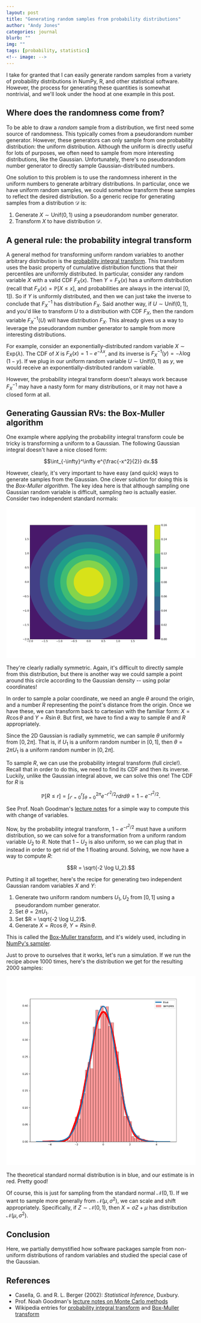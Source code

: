 ```yaml
---
layout: post
title: "Generating random samples from probability distributions"
author: "Andy Jones"
categories: journal
blurb: ""
img: ""
tags: [probability, statistics]
<!-- image: -->
---
```



I take for granted that I can easily generate random samples from a variety of probability distributions in NumPy, R, and other statistical software. However, the process for generating these quantities is somewhat nontrivial, and we'll look under the hood at one example in this post.

## Where does the randomness come from?

To be able to draw a *random* sample from a distribution, we first need some source of randomness. This typically comes from a pseudorandom number generator. However, these generators can only sample from one probability distribution: the uniform distribution. Although the uniform is directly useful for lots of purposes, we often need to sample from more interesting distributions, like the Gaussian. Unfortunately, there's no pseudorandom number generator to directly sample Gaussian-distributed numbers.

One solution to this problem is to use the randomness inherent in the uniform numbers to generate arbitrary distributions. In particular, once we have uniform random samples, we could somehow transform these samples to reflect the desired distribution. So a generic recipe for generating samples from a distribution $\mathcal{D}$ is:

1. Generate $X \sim \text{Unif}(0, 1)$ using a pseudorandom number generator.
2. Transform $X$ to have distribution $\mathcal{D}$.

## A general rule: the probability integral transform

A general method for transforming uniform random variables to another arbitrary distribution is the [probability integral transform](https://www.wikiwand.com/en/Probability_integral_transform). This transform uses the basic property of cumulative distribution functions that their percentiles are uniformly distributed. In particular, consider any random variable $X$ with a valid CDF $F_X(x)$. Then $Y = F_X(x)$ has a uniform distribution (recall that $F_X(x) = \mathbb{P}[X \leq x]$, and probabilities are always in the interval $[0, 1]$). So if $Y$ is uniformly distributed, and then we can just take the inverse to conclude that $F_X^{-1}$ has distribution $F_X$. Said another way, if $U \sim \text{Unif}(0, 1)$, and you'd like to transform $U$ to a distribution with CDF $F_X$, then the random variable $F_X^{-1}(U)$ will have distribution $F_X$. This already gives us a way to leverage the pseudorandom number generator to sample from more interesting distributions.

For example, consider an exponentially-distributed random variable $X \sim \text{Exp}(\lambda)$. The CDF of $X$ is $F_X(x) = 1 - e^{-\lambda x}$, and its inverse is $F_X^{-1}(y) = -\lambda \log(1 - y)$. If we plug in our uniform random variable $U \sim \text{Unif}(0, 1)$ as $y$, we would receive an exponentially-distributed random variable.

However, the probability integral transform doesn't always work because $F_X^{-1}$ may have a nasty form for many distributions, or it may not have a closed form at all.

## Generating Gaussian RVs: the Box-Muller algorithm

One example where applying the probability integral transform coule be tricky is transforming a uniform to a Gaussian. The following Gaussian integral doesn't have a nice closed form:

$$\int_{-\infty}^\infty e^{\frac{-x^2}{2}} dx.$$

However, clearly, it's very important to have easy (and quick) ways to generate samples from the Gaussian. One clever solution for doing this is the _Box-Muller algorithm_. The key idea here is that although sampling one Gaussian random variable is difficult, sampling *two* is actually easier. Consider two independent standard normals:

![2D isotropic Gaussian](/assets/2d_gaussian.png)

They're clearly radially symmetric. Again, it's difficult to directly sample from this distribution, but there is another way we could sample a point around this circle according to the Gaussian density -- using polar coordinates! 

In order to sample a polar coordinate, we need an angle $\theta$ around the origin, and a number $R$ representing the point's distance from the origin. Once we have these, we can transform back to cartesian with the familiar form: $X = R\cos \theta$ and $Y = R\sin \theta$. But first, we have to find a way to sample $\theta$ and $R$ appropriately.

Since the 2D Gaussian is radially symmetric, we can sample $\theta$ uniformly from $[0, 2\pi]$. That is, if $U_1$ is a uniform random number in $[0, 1]$, then $\theta = 2\pi U_1$ is a uniform random number in $[0, 2\pi]$. 

To sample $R$, we can use the probability integral transform (full circle!). Recall that in order to do this, we need to find its CDF and then its inverse. Luckily, unlike the Gaussian integral above, we can solve this one! The CDF for $R$ is 

$$\mathbb{P}[R \leq r] = \int_{r' = 0}^r \int_{\theta = 0}^{2\pi} e^{-r'^2/2} rdrd\theta = 1 - e^{-r^2 / 2}.$$

See Prof. Noah Goodman's [lecture notes](https://www.math.nyu.edu/faculty/goodman/teaching/MonteCarlo2005/notes/GaussianSampling.pdf) for a simple way to compute this with change of variables.

Now, by the probability integral transform, $1 - e^{-r^2 / 2}$ must have a uniform distribution, so we can solve for a transformation from a uniform random variable $U_2$ to $R$. Note that $1 - U_2$ is also uniform, so we can plug that in instead in order to get rid of the $1$ floating around. Solving, we now have a way to compute $R$:

$$R = \sqrt{-2 \log U_2}.$$

Putting it all together, here's the recipe for generating two independent Gaussian random variables $X$ and $Y$:

1. Generate two uniform random numbers $U_1, U_2$ from $[0, 1]$ using a pseudorandom number generator.
2. Set $\theta = 2 \pi U_1$.
3. Set $R = \sqrt{-2 \log U_2}$.
4. Generate $X = R \cos \theta$, $Y = R \sin \theta$.

This is called the [Box-Muller transform](https://www.wikiwand.com/en/Box%E2%80%93Muller_transform), and it's widely used, including in [NumPy's sampler](https://github.com/numpy/numpy/blob/2afa142ae6ee121f6c75f28403526e35473ee6d5/numpy/random/mtrand/randomkit.c#L619).

Just to prove to ourselves that it works, let's run a simulation. If we run the recipe above 1000 times, here's the distribution we get for the resulting 2000 samples:

![Gauss dist](/assets/distribution.png)

The theoretical standard normal distribution is in blue, and our estimate is in red. Pretty good!

Of course, this is just for sampling from the standard normal $\mathcal{N}(0, 1)$. If we want to sample more generally from $\mathcal{N}(\mu, \sigma^2)$, we can scale and shift appropriately. Specifically, if $Z \sim \mathcal{N}(0, 1)$, then $X = \sigma Z + \mu$ has distribution $\mathcal{N}(\mu, \sigma^2)$.

## Conclusion

Here, we partially demystified how software packages sample from non-uniform distributions of random variables and studied the special case of the Gaussian.

## References

- Casella, G. and R. L. Berger (2002): *Statistical Inference*, Duxbury.
- Prof. Noah Goodman's [lecture notes on Monte Carlo methods](https://www.math.nyu.edu/faculty/goodman/teaching/MonteCarlo2005/notes/GaussianSampling.pdf)
- Wikipedia entries for [probability integral transform](https://www.wikiwand.com/en/Probability_integral_transform) and [Box-Muller transform](https://www.wikiwand.com/en/Box%E2%80%93Muller_transform)

